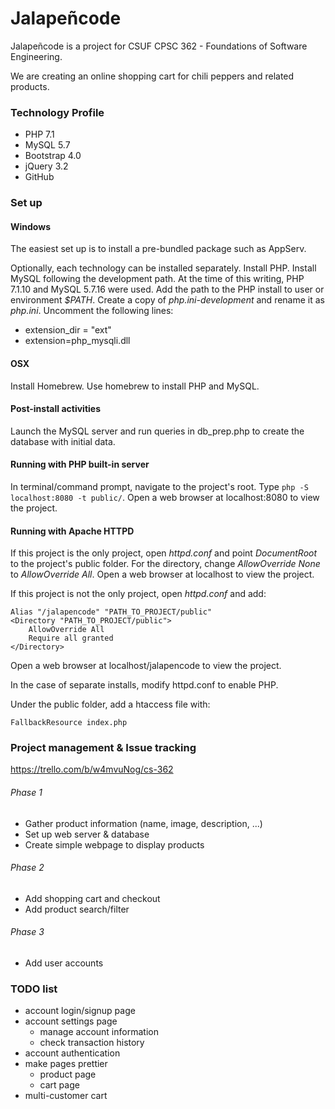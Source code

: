 # Jalapeñcode
Jalapeñcode is a project for CSUF CPSC 362 - Foundations of Software Engineering.

We are creating an online shopping cart for chili peppers and related products.

### Technology Profile
* PHP 7.1
* MySQL 5.7
* Bootstrap 4.0
* jQuery 3.2
* GitHub

### Set up
#### Windows
The easiest set up is to install a pre-bundled package such as AppServ.

Optionally, each technology can be installed separately. Install PHP. Install MySQL following the development path. At the time of this writing, PHP 7.1.10 and MySQL 5.7.16 were used. Add the path to the PHP install to user or environment _$PATH_. Create a copy of _php.ini-development_ and rename it as _php.ini_. Uncomment the following lines:

* extension_dir = "ext"
* extension=php_mysqli.dll

#### OSX
Install Homebrew. Use homebrew to install PHP and MySQL.

#### Post-install activities
Launch the MySQL server and run queries in db_prep.php to create the database with initial data.

#### Running with PHP built-in server
In terminal/command prompt, navigate to the project's root. Type ```php -S localhost:8080 -t public/```. Open a web browser at localhost:8080 to view the project.

#### Running with Apache HTTPD
If this project is the only project, open _httpd.conf_ and point _DocumentRoot_ to the project's public folder. For the directory, change _AllowOverride None_ to _AllowOverride All_. Open a web browser at localhost to view the project.

If this project is not the only project, open _httpd.conf_ and add:
```
Alias "/jalapencode" "PATH_TO_PROJECT/public"
<Directory "PATH_TO_PROJECT/public">
    AllowOverride All
    Require all granted
</Directory>
```
Open a web browser at localhost/jalapencode to view the project.

In the case of separate installs, modify httpd.conf to enable PHP.

Under the public folder, add a htaccess file with:
```
FallbackResource index.php
```

### Project management & Issue tracking
https://trello.com/b/w4mvuNog/cs-362

###### Phase 1
* Gather product information (name, image, description, ...)
* Set up web server & database
* Create simple webpage to display products

###### Phase 2
* Add shopping cart and checkout
* Add product search/filter

###### Phase 3
* Add user accounts

### TODO list
* account login/signup page
* account settings page
    * manage account information
    * check transaction history
* account authentication
* make pages prettier
    * product page
    * cart page
* multi-customer cart
